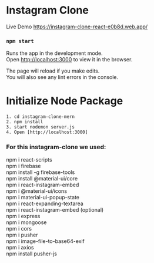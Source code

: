 # Instagram Clone

Live Demo https://instagram-clone-react-e0b8d.web.app/

### `npm start`

Runs the app in the development mode.\
Open [http://localhost:3000](http://localhost:3000) to view it in the browser.

The page will reload if you make edits.\
You will also see any lint errors in the console.

# Initialize Node Package

`1. cd instagram-clone-mern` <br>
`2. npm install` <br>
`3. start nodemon server.js` <br>
`4. Open [http://localhost:3000]`

### For this instagram-clone we used:

npm i react-scripts <br>
npm i firebase <br>
npm install -g firebase-tools <br>
npm install @material-ui/core <br>
npm i react-instagram-embed <br>
npm i @material-ui/icons <br>
npm i material-ui-popup-state <br>
npm i react-expanding-textarea <br>
npm i react-instagram-embed (optional) <br>
npm i express <br>
npm i mongoose <br>
npm i cors <br>
npm i pusher <br>
npm i image-file-to-base64-exif <br>
npm i axios <br>
npm install pusher-js
